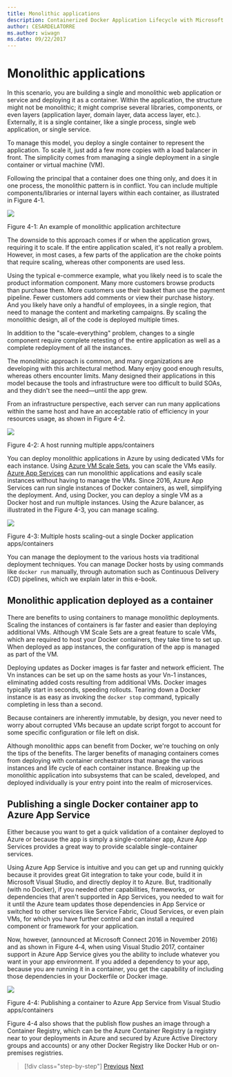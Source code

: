 ```yaml
---
title: Monolithic applications
description: Containerized Docker Application Lifecycle with Microsoft Platform and Tools
author: CESARDELATORRE
ms.author: wiwagn
ms.date: 09/22/2017
---
```

# Monolithic applications

In this scenario, you are building a single and monolithic web application or service and deploying it as a container. Within the application, the structure might not be monolithic; it might comprise several libraries, components, or even layers (application layer, domain layer, data access layer, etc.). Externally, it is a single container, like a single process, single web application, or single service.

To manage this model, you deploy a single container to represent the application. To scale it, just add a few more copies with a load balancer in front. The simplicity comes from managing a single deployment in a single container or virtual machine (VM).

Following the principal that a container does one thing only, and does it in one process, the monolithic pattern is in conflict. You can include multiple components/libraries or internal layers within each container, as illustrated in Figure 4-1.

![](./media/image1.png)

Figure 4-1: An example of monolithic application architecture

The downside to this approach comes if or when the application grows, requiring it to scale. If the entire application scaled, it's not really a problem. However, in most cases, a few parts of the application are the choke points that require scaling, whereas other components are used less.

Using the typical e-commerce example, what you likely need is to scale the product information component. Many more customers browse products than purchase them. More customers use their basket than use the payment pipeline. Fewer customers add comments or view their purchase history. And you likely have only a handful of employees, in a single region, that need to manage the content and marketing campaigns. By scaling the monolithic design, all of the code is deployed multiple times.

In addition to the "scale-everything" problem, changes to a single component require complete retesting of the entire application as well as a complete redeployment of all the instances.

The monolithic approach is common, and many organizations are developing with this architectural method. Many enjoy good enough results, whereas others encounter limits. Many designed their applications in this model because the tools and infrastructure were too difficult to build SOAs, and they didn't see the need—until the app grew.

From an infrastructure perspective, each server can run many applications within the same host and have an acceptable ratio of efficiency in your resources usage, as shown in Figure 4-2.

![](./media/image2.png)

Figure 4-2: A host running multiple apps/containers

You can deploy monolithic applications in Azure by using dedicated VMs for each instance. Using [Azure VM Scale Sets](https://docs.microsoft.com/azure/virtual-machine-scale-sets/), you can scale the VMs easily. [Azure App Services](https://azure.microsoft.com/services/app-service/) can run monolithic applications and easily scale instances without having to manage the VMs. Since 2016, Azure App Services can run single instances of Docker containers, as well, simplifying the deployment. And, using Docker, you can deploy a single VM as a Docker host and run multiple instances. Using the Azure balancer, as illustrated in the Figure 4-3, you can manage scaling.

![](./media/image3.png)

Figure 4-3: Multiple hosts scaling-out a single Docker application apps/containers

You can manage the deployment to the various hosts via traditional deployment techniques. You can manage Docker hosts by using commands like `docker run` manually, through automation such as Continuous Delivery (CD) pipelines, which we explain later in this e-book.

## Monolithic application deployed as a container

There are benefits to using containers to manage monolithic deployments. Scaling the instances of containers is far faster and easier than deploying additional VMs. Although VM Scale Sets are a great feature to scale VMs, which are required to host your Docker containers, they take time to set up. When deployed as app instances, the configuration of the app is managed as part of the VM.

Deploying updates as Docker images is far faster and network efficient. The Vn instances can be set up on the same hosts as your Vn-1 instances, eliminating added costs resulting from additional VMs. Docker images typically start in seconds, speeding rollouts. Tearing down a Docker instance is as easy as invoking the `docker stop` command, typically completing in less than a second.

Because containers are inherently immutable, by design, you never need to worry about corrupted VMs because an update script forgot to account for some specific configuration or file left on disk.

Although monolithic apps can benefit from Docker, we're touching on only the tips of the benefits. The larger benefits of managing containers comes from deploying with container orchestrators that manage the various instances and life cycle of each container instance. Breaking up the monolithic application into subsystems that can be scaled, developed, and deployed individually is your entry point into the realm of microservices.

## Publishing a single Docker container app to Azure App Service

Either because you want to get a quick validation of a container deployed to Azure or because the app is simply a single-container app, Azure App Services provides a great way to provide scalable single-container services.

Using Azure App Service is intuitive and you can get up and running quickly because it provides great Git integration to take your code, build it in Microsoft Visual Studio, and directly deploy it to Azure. But, traditionally (with no Docker), if you needed other capabilities, frameworks, or dependencies that aren't supported in App Services, you needed to wait for it until the Azure team updates those dependencies in App Service or switched to other services like Service Fabric, Cloud Services, or even plain VMs, for which you have further control and can install a required component or framework for your application.

Now, however, (announced at Microsoft Connect 2016 in November 2016) and as shown in Figure 4‑4, when using Visual Studio 2017, container support in Azure App Service gives you the ability to include whatever you want in your app environment. If you added a dependency to your app, because you are running it in a container, you get the capability of including those dependencies in your Dockerfile or Docker image.

![](./media/image4.png)

Figure 4-4: Publishing a container to Azure App Service from Visual Studio apps/containers

Figure 4-4 also shows that the publish flow pushes an image through a Container Registry, which can be the Azure Container Registry (a registry near to your deployments in Azure and secured by Azure Active Directory groups and accounts) or any other Docker Registry like Docker Hub or on-premises registries.


>[!div class="step-by-step"]
[Previous](common-container-design-principles.md)
[Next](state-and-data-in-docker-applications.md)
